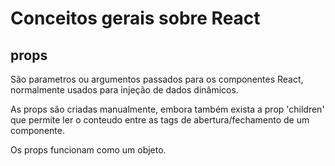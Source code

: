 # Conceitos gerais sobre React

## props

São parametros ou argumentos passados para os componentes React, normalmente
usados para injeção de dados dinâmicos.

As props são criadas manualmente, embora também exista a prop 'children' que
permite ler o conteudo entre as tags de abertura/fechamento de um componente.

Os props funcionam como um objeto.
